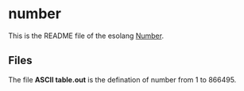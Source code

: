 # number

This is the README file of the esolang [Number](https://esolangs.org/wiki/Number).

## Files

The file **ASCII table.out** is the defination of number from 1 to 866495.
